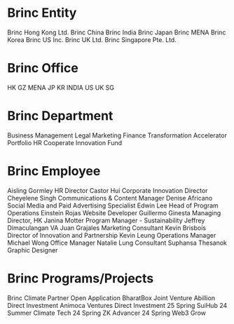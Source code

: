 # Brinc Entity 
Brinc Hong Kong Ltd.
Brinc China
Brinc India
Brinc Japan
Brinc MENA
Brinc Korea
Brinc US Inc.
Brinc UK Ltd.
Brinc Singapore Pte. Ltd.

# Brinc Office
HK
GZ
MENA
JP
KR
INDIA
US
UK
SG

# Brinc Department
Business Management
Legal
Marketing
Finance
Transformation
Accelerator
Portfolio
HR
Cooperate Innovation
Fund

# Brinc Employee
Aisling Gormley	HR Director
Castor Hui	Corporate Innovation Director
Cheyelene Singh	Communications & Content Manager
Denise Africano	Social Media and Paid Advertising Specialist
Edwin Lee	Head of Program Operations
Einstein Rojas	Website Developer
Guillermo Ginesta	Managing Director, HK
Janina Motter	Program Manager - Sustainability
Jeffrey Dimaculangan	VA
Juan Grajales	Marketing Consultant
Kevin Brisbois	Director of Innovation and Partnership
Kevin Leung	Operations Manager
Michael Wong	Office Manager
Natalie Lung	Consultant
Suphansa Thesanok	Graphic Designer

# Brinc Programs/Projects
Brinc Climate Partner Open Application
BharatBox Joint Venture
Abillion Direct Investment
Animoca Ventures Direct Investment
25 Spring SuiHub
24 Summer Climate Tech
24 Spring ZK Advancer
24 Spring Web3 Grow
